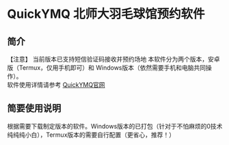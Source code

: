 # QuickYMQ  北师大羽毛球馆预约软件
## 简介   
【注意】 当前版本已支持短信验证码接收并预约场地
本软件分为两个版本，安卓版（Termux，仅用手机即可）和 Windows版本（依然需要手机和电脑共同操作）。          
软件使用详情请参考 [QuickYMQ官网](https://quickymq.hikerwatermelon.tk/)

## 简要使用说明
根据需要下载制定版本的软件。Windows版本的已打包（针对于不怕麻烦的0技术纯纯纯小白），Termux版本的需要自行配置（更省心，推荐！）
